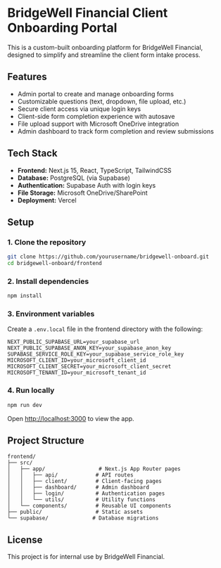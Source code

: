 # BridgeWell Financial Client Onboarding Portal

This is a custom-built onboarding platform for BridgeWell Financial, designed to simplify and streamline the client form intake process.

## Features

- Admin portal to create and manage onboarding forms
- Customizable questions (text, dropdown, file upload, etc.)
- Secure client access via unique login keys
- Client-side form completion experience with autosave
- File upload support with Microsoft OneDrive integration
- Admin dashboard to track form completion and review submissions

## Tech Stack

- **Frontend:** Next.js 15, React, TypeScript, TailwindCSS
- **Database:** PostgreSQL (via Supabase)
- **Authentication:** Supabase Auth with login keys
- **File Storage:** Microsoft OneDrive/SharePoint
- **Deployment:** Vercel

## Setup

### 1. Clone the repository

```bash
git clone https://github.com/yourusername/bridgewell-onboard.git
cd bridgewell-onboard/frontend
```

### 2. Install dependencies

```bash
npm install
```

### 3. Environment variables

Create a `.env.local` file in the frontend directory with the following:

```env
NEXT_PUBLIC_SUPABASE_URL=your_supabase_url
NEXT_PUBLIC_SUPABASE_ANON_KEY=your_supabase_anon_key
SUPABASE_SERVICE_ROLE_KEY=your_supabase_service_role_key
MICROSOFT_CLIENT_ID=your_microsoft_client_id
MICROSOFT_CLIENT_SECRET=your_microsoft_client_secret
MICROSOFT_TENANT_ID=your_microsoft_tenant_id
```

### 4. Run locally

```bash
npm run dev
```

Open [http://localhost:3000](http://localhost:3000) to view the app.

## Project Structure

```
frontend/
├── src/
│   ├── app/                 # Next.js App Router pages
│   │   ├── api/            # API routes
│   │   ├── client/         # Client-facing pages
│   │   ├── dashboard/      # Admin dashboard
│   │   ├── login/          # Authentication pages
│   │   └── utils/          # Utility functions
│   └── components/         # Reusable UI components
├── public/                 # Static assets
└── supabase/              # Database migrations
```

## License

This project is for internal use by BridgeWell Financial.
